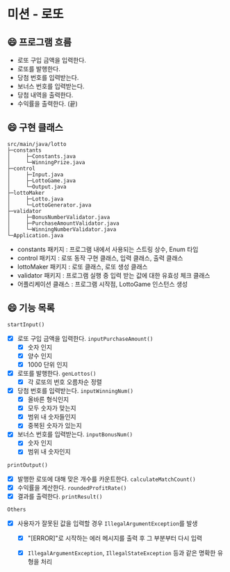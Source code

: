 # 미션 - 로또

## 😄 프로그램 흐름
- 로또 구입 금액을 입력한다.
- 로또를 발행한다.
- 당첨 번호를 입력받는다.
- 보너스 번호를 입력받는다.
- 당첨 내역을 출력한다.
- 수익률을 출력한다. (끝)

## 😄 구현 클래스
```
src/main/java/lotto
├─constants
│     ├─Constants.java
│     └─WinningPrize.java
├─control
│     ├─Input.java
│     ├─LottoGame.java      
│     └─Output.java
├─lottoMaker
│     ├─Lotto.java      
│     └─LottoGenerator.java
├─validator
│     ├─BonusNumberValidator.java
│     ├─PurchaseAmountValidator.java      
│     └─WinningNumberValidator.java
└─Application.java
```
- constants 패키지 : 프로그램 내에서 사용되는 스트링 상수, Enum 타입 
- control 패키지 : 로또 동작 구현 클래스, 입력 클래스, 출력 클래스 
- lottoMaker 패키지 : 로또 클래스, 로또 생성 클래스
- validator 패키지 : 프로그램 실행 중 입력 받는 값에 대한 유효성 체크 클래스
- 어플리케이션 클래스 : 프로그램 시작점, LottoGame 인스턴스 생성

## 😄 기능 목록
```startInput()```
-[x] 로또 구입 금액을 입력한다.     ```inputPurchaseAmount()```
  -[x] 숫자 인지
  -[x] 양수 인지
  -[x] 1000 단위 인지
-[x] 로또를 발행한다.    ```genLottos()```
  -[x] 각 로또의 번호 오름차순 정렬
-[x] 당첨 번호를 입력받는다.     ```inputWinningNum()```
  -[x] 올바른 형식인지
  -[x] 모두 숫자가 맞는지
  -[x] 범위 내 숫자들인지
  -[x] 중복된 숫자가 있는지 
-[x] 보너스 번호를 입력받는다.     ```inputBonusNum()```
  -[x] 숫자 인지
  -[x] 범위 내 숫자인지
  
```printOutput()```
-[x] 발행한 로또에 대해 맞은 개수를 카운트한다.     ```calculateMatchCount()```
-[x] 수익률을 계산한다.     ```roundedProfitRate()```
-[x] 결과를 출력한다.     ```printResult()```

```Others```
-[x] 사용자가 잘못된 값을 입력할 경우 `IllegalArgumentException`를 발생
  -[x] "[ERROR]"로 시작하는 에러 메시지를 출력 후 그 부분부터 다시 입력
  -[x] `IllegalArgumentException`, `IllegalStateException` 등과 같은 명확한 유형을 처리



